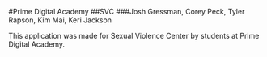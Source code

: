 #Prime Digital Academy
##SVC
###Josh Gressman, Corey Peck, Tyler Rapson, Kim Mai, Keri Jackson

This application was made for Sexual Violence Center by students at Prime Digital Academy.
